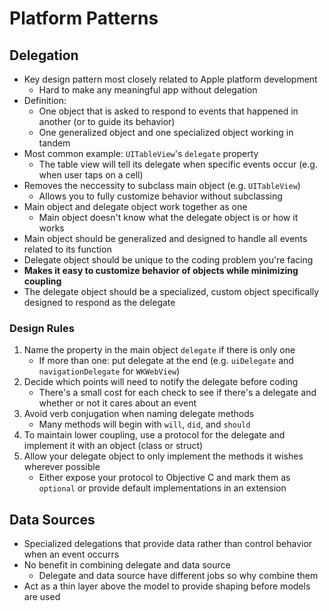 # Platform Patterns

## Delegation
* Key design pattern most closely related to Apple platform development
  * Hard to make any meaningful app without delegation
* Definition:
  * One object that is asked to respond to events that happened in another (or to guide its behavior)
  * One generalized object and one specialized object working in tandem
* Most common example: `UITableView`'s `delegate` property
  * The table view will tell its delegate when specific events occur (e.g. when user taps on a cell)
* Removes the neccessity to subclass main object (e.g. `UITableView`)
  * Allows you to fully customize behavior without subclassing
* Main object and delegate object work together as one
  * Main object doesn't know what the delegate object is or how it works
* Main object should be generalized and designed to handle all events related to its function
* Delegate object should be unique to the coding problem you're facing
* **Makes it easy to customize behavior of objects while minimizing coupling**
* The delegate object should be a specialized, custom object specifically designed to respond as the delegate

### Design Rules
1. Name the property in the main object `delegate` if there is only one
    - If more than one: put delegate at the end (e.g. `uiDelegate` and `navigationDelegate` for `WKWebView`)
2. Decide which points will need to notify the delegate before coding
    - There's a small cost for each check to see if there's a delegate and whether or not it cares about an event
3. Avoid verb conjugation when naming delegate methods
    - Many methods will begin with `will`, `did`, and `should`
4. To maintain lower coupling, use a protocol for the delegate and implement it with an object (class or struct)
5. Allow your delegate object to only implement the methods it wishes wherever possible
    - Either expose your protocol to Objective C and mark them as `optional` or provide default implementations in an extension

## Data Sources
* Specialized delegations that provide data rather than control behavior when an event occurrs
* No benefit in combining delegate and data source
  * Delegate and data source have different jobs so why combine them
* Act as a thin layer above the model to provide shaping before models are used
